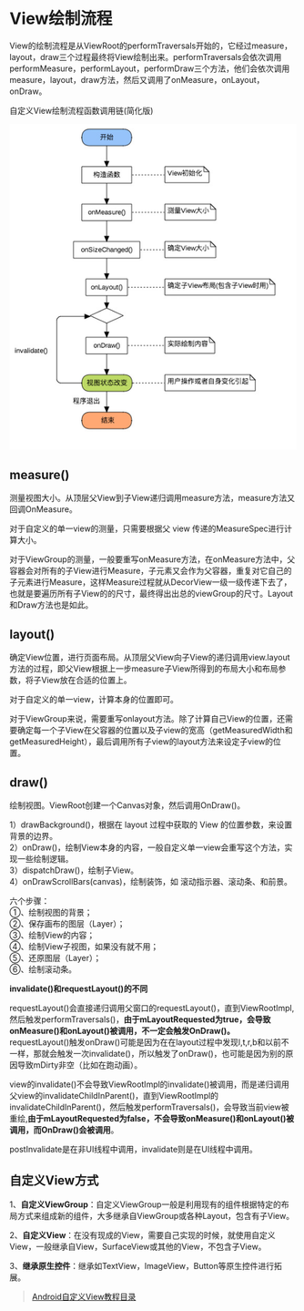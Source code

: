 # View绘制流程

View的绘制流程是从ViewRoot的performTraversals开始的，它经过measure，layout，draw三个过程最终将View绘制出来。performTraversals会依次调用performMeasure，performLayout，performDraw三个方法，他们会依次调用measure，layout，draw方法，然后又调用了onMeasure，onLayout，onDraw。

自定义View绘制流程函数调用链(简化版)

![view](../image/zdy_view.jpg)

## measure()
测量视图大小。从顶层父View到子View递归调用measure方法，measure方法又回调OnMeasure。

对于自定义的单一view的测量，只需要根据父 view 传递的MeasureSpec进行计算大小。

对于ViewGroup的测量，一般要重写onMeasure方法，在onMeasure方法中，父容器会对所有的子View进行Measure，子元素又会作为父容器，重复对它自己的子元素进行Measure，这样Measure过程就从DecorView一级一级传递下去了，也就是要遍历所有子View的的尺寸，最终得出出总的viewGroup的尺寸。Layout和Draw方法也是如此。

## layout()
确定View位置，进行页面布局。从顶层父View向子View的递归调用view.layout方法的过程，即父View根据上一步measure子View所得到的布局大小和布局参数，将子View放在合适的位置上。

对于自定义的单一view，计算本身的位置即可。

对于ViewGroup来说，需要重写onlayout方法。除了计算自己View的位置，还需要确定每一个子View在父容器的位置以及子view的宽高（getMeasuredWidth和getMeasuredHeight），最后调用所有子view的layout方法来设定子view的位置。

## draw()
绘制视图。ViewRoot创建一个Canvas对象，然后调用OnDraw()。  

1）drawBackground()，根据在 layout 过程中获取的 View 的位置参数，来设置背景的边界。  
2）onDraw()，绘制View本身的内容，一般自定义单一view会重写这个方法，实现一些绘制逻辑。  
3）dispatchDraw()，绘制子View。   
4）onDrawScrollBars(canvas)，绘制装饰，如 滚动指示器、滚动条、和前景。

六个步骤：  
①、绘制视图的背景；  
②、保存画布的图层（Layer）；  
③、绘制View的内容；  
④、绘制View子视图，如果没有就不用；  
⑤、还原图层（Layer）；  
⑥、绘制滚动条。  

**invalidate()和requestLayout()的不同**

requestLayout()会直接递归调用父窗口的requestLayout()，直到ViewRootImpl,然后触发performTraversals()，**由于mLayoutRequested为true，会导致onMeasure()和onLayout()被调用，不一定会触发OnDraw()。** requestLayout()触发onDraw()可能是因为在在layout过程中发现l,t,r,b和以前不一样，那就会触发一次invalidate()，所以触发了onDraw()，也可能是因为别的原因导致mDirty非空（比如在跑动画）。

view的invalidate()不会导致ViewRootImpl的invalidate()被调用，而是递归调用父view的invalidateChildInParent()，直到ViewRootImpl的invalidateChildInParent()，然后触发performTraversals()，会导致当前view被重绘,**由于mLayoutRequested为false，不会导致onMeasure()和onLayout()被调用，而OnDraw()会被调用**。

postInvalidate是在非UI线程中调用，invalidate则是在UI线程中调用。

## 自定义View方式
 
1、**自定义ViewGroup**：自定义ViewGroup一般是利用现有的组件根据特定的布局方式来组成新的组件，大多继承自ViewGroup或各种Layout，包含有子View。
  
2、**自定义View**：在没有现成的View，需要自己实现的时候，就使用自定义View，一般继承自View，SurfaceView或其他的View，不包含子View。
 
3、**继承原生控件**：继承如TextView，ImageView，Button等原生控件进行拓展。

> [Android自定义View教程目录](https://www.gcssloop.com/category/customview)